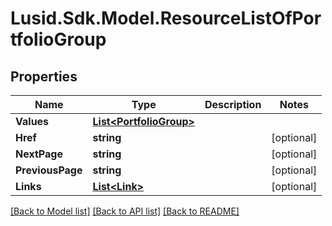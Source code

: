 
# Lusid.Sdk.Model.ResourceListOfPortfolioGroup

## Properties

Name | Type | Description | Notes
------------ | ------------- | ------------- | -------------
**Values** | [**List&lt;PortfolioGroup&gt;**](PortfolioGroup.md) |  | 
**Href** | **string** |  | [optional] 
**NextPage** | **string** |  | [optional] 
**PreviousPage** | **string** |  | [optional] 
**Links** | [**List&lt;Link&gt;**](Link.md) |  | [optional] 

[[Back to Model list]](../README.md#documentation-for-models)
[[Back to API list]](../README.md#documentation-for-api-endpoints)
[[Back to README]](../README.md)

